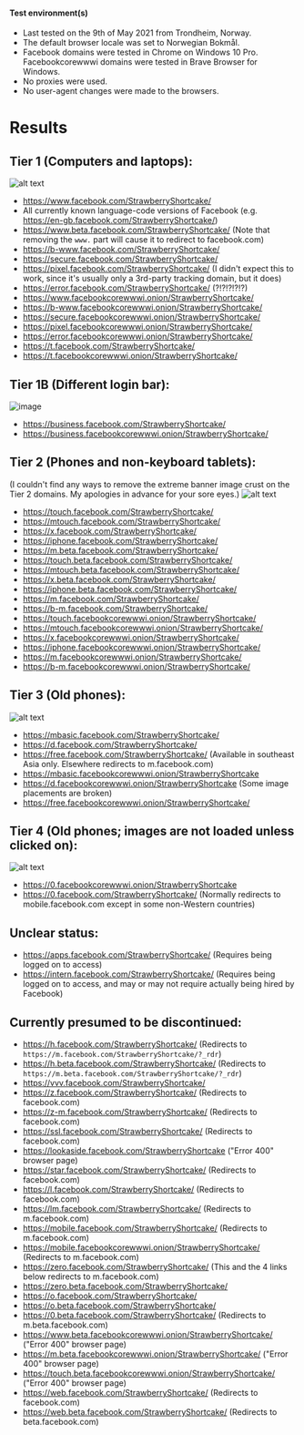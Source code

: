 #### Test environment(s)

* Last tested on the 9th of May 2021 from Trondheim, Norway.
* The default browser locale was set to Norwegian Bokmål.
* Facebook domains were tested in Chrome on Windows 10 Pro. Facebookcorewwwi domains were tested in Brave Browser for Windows.
* No proxies were used.
* No user-agent changes were made to the browsers.

# Results

## Tier 1 (Computers and laptops):

![alt text](https://raw.githubusercontent.com/DandelionSprout/adfilt/master/Images/facebooktier1.png)
* https://www.facebook.com/StrawberryShortcake/
* All currently known language-code versions of Facebook (e.g. https://en-gb.facebook.com/StrawberryShortcake/)
* https://www.beta.facebook.com/StrawberryShortcake/ (Note that removing the `www.` part will cause it to redirect to facebook.com)
* https://b-www.facebook.com/StrawberryShortcake/
* https://secure.facebook.com/StrawberryShortcake/
* https://pixel.facebook.com/StrawberryShortcake/ (I didn't expect this to work, since it's usually only a 3rd-party tracking domain, but it does)
* https://error.facebook.com/StrawberryShortcake/ (?!?!?!?!?)
* https://www.facebookcorewwwi.onion/StrawberryShortcake/
* https://b-www.facebookcorewwwi.onion/StrawberryShortcake/
* https://secure.facebookcorewwwi.onion/StrawberryShortcake/
* https://pixel.facebookcorewwwi.onion/StrawberryShortcake/
* https://error.facebookcorewwwi.onion/StrawberryShortcake/
* https://t.facebook.com/StrawberryShortcake/
* https://t.facebookcorewwwi.onion/StrawberryShortcake/

## Tier 1B (Different login bar):

![image](https://user-images.githubusercontent.com/22780683/117585077-c48b7900-b110-11eb-85a0-eafcbe095570.png)
* https://business.facebook.com/StrawberryShortcake/
* https://business.facebookcorewwwi.onion/StrawberryShortcake/

## Tier 2 (Phones and non-keyboard tablets):

(I couldn't find any ways to remove the extreme banner image crust on the Tier 2 domains. My apologies in advance for your sore eyes.)
![alt text](https://raw.githubusercontent.com/DandelionSprout/adfilt/master/Images/facebooktier2.png)
* https://touch.facebook.com/StrawberryShortcake/
* https://mtouch.facebook.com/StrawberryShortcake/
* https://x.facebook.com/StrawberryShortcake/
* https://iphone.facebook.com/StrawberryShortcake/
* https://m.beta.facebook.com/StrawberryShortcake/
* https://touch.beta.facebook.com/StrawberryShortcake/
* https://mtouch.beta.facebook.com/StrawberryShortcake/
* https://x.beta.facebook.com/StrawberryShortcake/
* https://iphone.beta.facebook.com/StrawberryShortcake/
* https://m.facebook.com/StrawberryShortcake/
* https://b-m.facebook.com/StrawberryShortcake/
* https://touch.facebookcorewwwi.onion/StrawberryShortcake/
* https://mtouch.facebookcorewwwi.onion/StrawberryShortcake/
* https://x.facebookcorewwwi.onion/StrawberryShortcake/
* https://iphone.facebookcorewwwi.onion/StrawberryShortcake/
* https://m.facebookcorewwwi.onion/StrawberryShortcake/
* https://b-m.facebookcorewwwi.onion/StrawberryShortcake/

## Tier 3 (Old phones):

![alt text](https://raw.githubusercontent.com/DandelionSprout/adfilt/master/Images/facebooktier3.png)
* https://mbasic.facebook.com/StrawberryShortcake/
* https://d.facebook.com/StrawberryShortcake/
* https://free.facebook.com/StrawberryShortcake/ (Available in southeast Asia only. Elsewhere redirects to m.facebook.com)
* https://mbasic.facebookcorewwwi.onion/StrawberryShortcake
* https://d.facebookcorewwwi.onion/StrawberryShortcake (Some image placements are broken)
* https://free.facebookcorewwwi.onion/StrawberryShortcake/

## Tier 4 (Old phones; images are not loaded unless clicked on):

![alt text](https://raw.githubusercontent.com/DandelionSprout/adfilt/master/Images/facebooktier4.png)
* https://0.facebookcorewwwi.onion/StrawberryShortcake
* https://0.facebook.com/StrawberryShortcake/ (Normally redirects to mobile.facebook.com except in some non-Western countries)

## Unclear status:
* https://apps.facebook.com/StrawberryShortcake/ (Requires being logged on to access)
* https://intern.facebook.com/StrawberryShortcake/ (Requires being logged on to access, and may or may not require actually being hired by Facebook)

## Currently presumed to be discontinued:
* https://h.facebook.com/StrawberryShortcake/ (Redirects to `https://m.facebook.com/StrawberryShortcake/?_rdr`)
* https://h.beta.facebook.com/StrawberryShortcake/ (Redirects to `https://m.beta.facebook.com/StrawberryShortcake/?_rdr`)
* https://vvv.facebook.com/StrawberryShortcake/
* https://z.facebook.com/StrawberryShortcake/ (Redirects to facebook.com)
* https://z-m.facebook.com/StrawberryShortcake/ (Redirects to facebook.com)
* https://ssl.facebook.com/StrawberryShortcake/ (Redirects to facebook.com)
* https://lookaside.facebook.com/StrawberryShortcake ("Error 400" browser page)
* https://star.facebook.com/StrawberryShortcake/ (Redirects to facebook.com)
* https://l.facebook.com/StrawberryShortcake/ (Redirects to facebook.com)
* https://lm.facebook.com/StrawberryShortcake/ (Redirects to m.facebook.com)
* https://mobile.facebook.com/StrawberryShortcake/ (Redirects to m.facebook.com)
* https://mobile.facebookcorewwwi.onion/StrawberryShortcake/ (Redirects to m.facebook.com)
* https://zero.facebook.com/StrawberryShortcake/ (This and the 4 links below redirects to m.facebook.com)
* https://zero.beta.facebook.com/StrawberryShortcake/
* https://o.facebook.com/StrawberryShortcake/
* https://o.beta.facebook.com/StrawberryShortcake/
* https://0.beta.facebook.com/StrawberryShortcake/ (Redirects to m.beta.facebook.com)
* https://www.beta.facebookcorewwwi.onion/StrawberryShortcake/ ("Error 400" browser page)
* https://m.beta.facebookcorewwwi.onion/StrawberryShortcake/ ("Error 400" browser page)
* https://touch.beta.facebookcorewwwi.onion/StrawberryShortcake/ ("Error 400" browser page)
* https://web.facebook.com/StrawberryShortcake/ (Redirects to facebook.com)
* https://web.beta.facebook.com/StrawberryShortcake/ (Redirects to beta.facebook.com)
